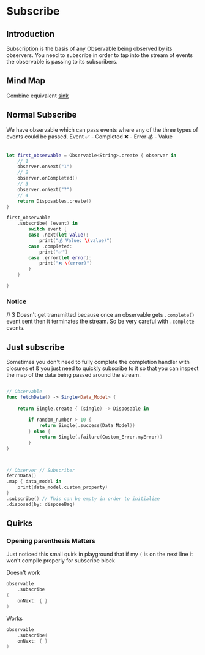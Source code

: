 # Subscribe

## Introduction

Subscription is the basis of any Observable being observed by its observers.
You need to subscribe in order to tap into the stream of events the observable is passing to its subscribers. 


## Mind Map

Combine equivalent [sink](sink.md)

## Normal Subscribe

We have observable which can pass events where any of the three types of events could be passed.
Event
✅ - Completed
❌ - Error
💰 - Value

```swift

let first_observable = Observable<String>.create { observer in
	// 1
	observer.onNext("1")
	// 2
	observer.onCompleted()
	// 3
	observer.onNext("?")
	// 4
	return Disposables.create()
}

first_observable
	.subscribe{ (event) in
		switch event {
		case .next(let value):
			print("💰 Value: \(value)")
		case .completed:
			print("✅")
		case .error(let error):
			print("❌ \(error)")
		}
	}

}

```

###  Notice

// 3 Doesn't get transmitted because once an observable gets `.complete()` event sent then it terminates the stream. So be very careful with `.complete` events.


## Just subscribe

Sometimes you don't need to fully complete the completion handler with closures et & you just need to quickly subscribe to it so that you can inspect the map of the data being passed around the stream.


```swift

// Observable
func fetchData() -> Single<Data_Model> { 
	
	return Single.create { (single) -> Disposable in
	
		if random_number > 10 {
			return Single(.success(Data_Model))
		} else {
			return Single(.failure(Custom_Error.myError))
		}
}



// Observer // Subscriber
fetchData()
.map { data_model in 
	print(data_model.custom_property)
}
.subscribe() // This can be empty in order to initialize
.disposed(by: disposeBag)


```


## Quirks

### Opening parenthesis Matters

Just noticed this small quirk in playground that if my `(` is on the next line it won't compile properly for subscribe block

Doesn't work
```swift
observable
	.subscribe
(
	onNext: { }
)
```

Works
```swift
observable
	.subscribe(
	onNext: { }
)
```


